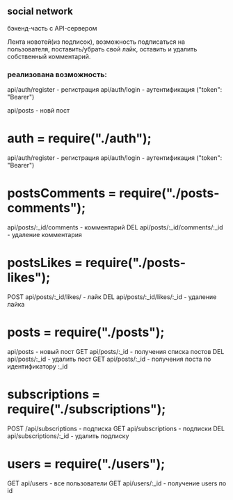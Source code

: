 ## social network

бэкенд-часть с API-сервером

Лента новотей(из подписок), возможность подписаться на пользователя, поставить/убрать свой лайк, оставить и удалить собственный комментарий.

### реализована возможность:

api/auth/register - регистрация
api/auth/login - аутентификация ("token": "Bearer")

api/posts - новй пост

# auth = require("./auth");

api/auth/register - регистрация
api/auth/login - аутентификация ("token": "Bearer")

# postsComments = require("./posts-comments");

api/posts/:\_id/comments - комментарий
DEL api/posts/:\_id/comments/:\_id - удаление комментария

# postsLikes = require("./posts-likes");

POST api/posts/:\_id/likes/ - лайк
DEL api/posts/:\_id/likes/:\_id - удаление лайка

# posts = require("./posts");

api/posts - новый пост
GET api/posts/:\_id - получения списка постов
DEL api/posts/:\_id - удалить пост
GET api/posts/:\_id - получения поста по идентификатору :\_id

# subscriptions = require("./subscriptions");

POST /api/subscriptions - подписка
GET api/subscriptions - подписки
DEL api/subscriptions/:\_id - удалить подписку

# users = require("./users");

GET api/users - все пользователи
GET api/users/:\_id - получение users по id
